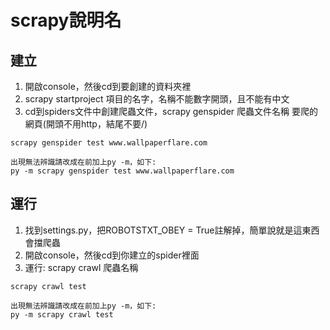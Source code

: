 # scrapy說明名

## 建立

1. 開啟console，然後cd到要創建的資料夾裡
2. scrapy startproject 項目的名字，名稱不能數字開頭，且不能有中文
3. cd到spiders文件中創建爬蟲文件，scrapy genspider 爬蟲文件名稱 要爬的網頁(開頭不用http，結尾不要/)


```console
scrapy genspider test www.wallpaperflare.com

出現無法辨識請改成在前加上py -m，如下:
py -m scrapy genspider test www.wallpaperflare.com
```

## 運行

1. 找到settings.py，把ROBOTSTXT_OBEY = True註解掉，簡單說就是這東西會擋爬蟲
2. 開啟console，然後cd到你建立的spider裡面
3. 運行: scrapy crawl 爬蟲名稱

```console
scrapy crawl test

出現無法辨識請改成在前加上py -m，如下:
py -m scrapy crawl test
```

